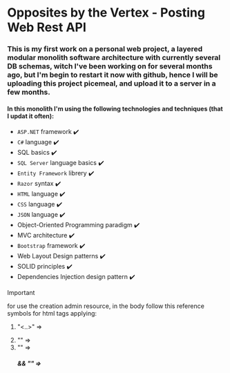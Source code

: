 # Opposites by the Vertex - Posting Web Rest API

### This is my first work on a personal web project, a layered modular monolith software architecture with currently several DB schemas, witch I've been working on for several months ago, but I'm begin to restart it now with github, hence I will be uploading this project picemeal, and upload it to a server in a few months.

#### In this monolith I'm using the following technologies and techniques (that I updat it often):
- `ASP.NET` framework :heavy_check_mark:
- `C#` language :heavy_check_mark:
- SQL basics :heavy_check_mark:
- `SQL Server` language basics :heavy_check_mark:
- `Entity Framework` librery :heavy_check_mark:
- `Razor` syntax :heavy_check_mark:
- `HTML` language :heavy_check_mark:
- `CSS` language :heavy_check_mark:
- `JSON` language :heavy_check_mark:
- Object-Oriented Programming paradigm :heavy_check_mark:
- MVC architecture :heavy_check_mark:
- `Bootstrap` framework :heavy_check_mark:
- Web Layout Design patterns :heavy_check_mark:
- SOLID principles :heavy_check_mark:
- Dependencies Injection design pattern :heavy_check_mark:

> [!IMPORTANT]
> for use the creation admin resource, in the body follow this reference symbols for html tags applying:
1. "<..>" => <p>
1. "<title>" => <h3> && "</title>" => </h3>
1. "<litle>" => <h5> && "</litle>" => </h5>